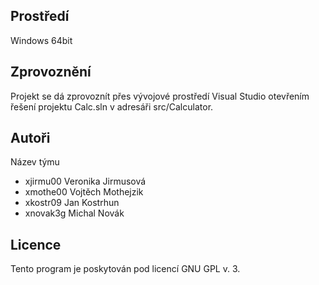Prostředí
---------

Windows 64bit

Zprovoznění
-----------

Projekt se dá zprovoznít přes vývojové prostředí Visual Studio otevřením řešení projektu Calc.sln v adresáři src/Calculator.

Autoři
------

Název týmu
- xjirmu00 Veronika Jirmusová
- xmothe00 Vojtěch Mothejzik 
- xkostr09 Jan Kostrhun
- xnovak3g Michal Novák 

Licence
-------

Tento program je poskytován pod licencí GNU GPL v. 3.
